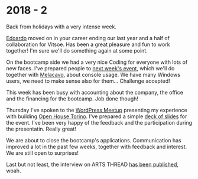 # 2018 - 2

Back from holidays with a very intense week.

[Edoardo](https://twitter.com/edoardotenani) moved on in your career ending our last year and a half of collaboration for Vitsoe. Has been a great pleasure and fun to work together! I'm sure we'll do something again at some point.

On the bootcamp side we had a very nice Coding for everyone with lots of new faces. I've prepared people to [next week's event](https://www.meetup.com/turn-into-coders/events/bdgbfpyxcbtb/), which we'll do together with [Melacavo](http://melacavo.io), about console usage. We have many Windows users, we need to make sense also for them... Challenge accepted!

This week has been busy with accounting about the company, the office and the financing for the bootcamp. Job done though!

Thursday I've spoken to the [WordPress Meetup](https://www.meetup.com/WordPress-Meetup-Torino/events/246334593/) presenting my experience with building [Open House Torino](http://openhousetorino.it/). I've prepared a simple [deck of slides](https://turnintocoders.github.io/wp-fast-cheap-presentation/) for the event. I've been very happy of the feedback and the participation during the presentatin. Really great!

We are about to close the bootcamp's applications. Communication has improved a lot in the past few weeks, together with feedback and interest. We are still open to surprises!

Last but not least, the interview on ARTS THREAD [has been published](https://www.artsthread.com/coding-can-combined-skills-benefit-job-success/), woah.
